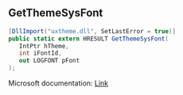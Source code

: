 ## GetThemeSysFont

```csharp
[DllImport("uxtheme.dll", SetLastError = true)]
public static extern HRESULT GetThemeSysFont(
   IntPtr hTheme,
   int iFontId,
   out LOGFONT pFont
);
```

Microsoft documentation: [Link](https://docs.microsoft.com/en-us/windows/win32/api/uxtheme/nf-uxtheme-getthemesysfont)
